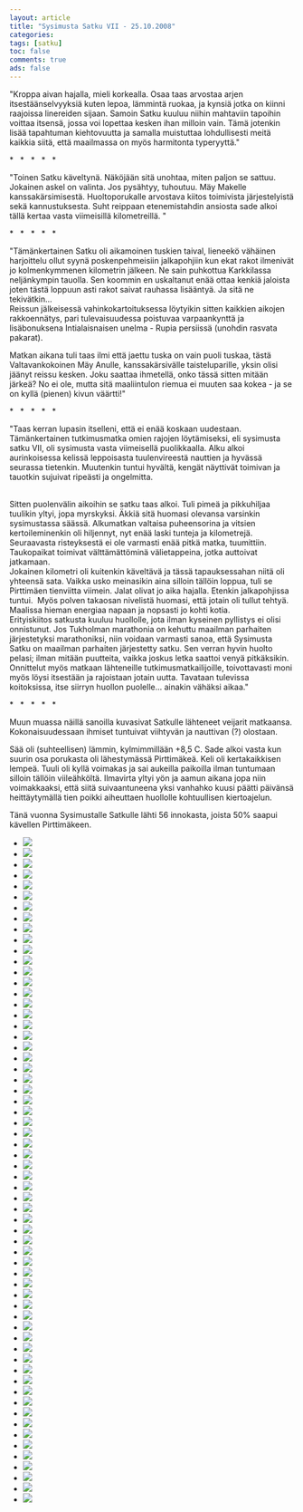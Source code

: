 ```yaml
---
layout: article 
title: "Sysimusta Satku VII - 25.10.2008" 
categories: 
tags: [satku]
toc: false 
comments: true 
ads: false 
---
```


"Kroppa aivan hajalla, mieli korkealla. Osaa taas arvostaa arjen
itsestäänselvyyksiä kuten lepoa, lämmintä ruokaa, ja kynsiä jotka on
kiinni raajoissa linereiden sijaan. Samoin Satku kuuluu niihin mahtaviin
tapoihin voittaa itsensä, jossa voi lopettaa kesken ihan milloin vain.
Tämä jotenkin lisää tapahtuman kiehtovuutta ja samalla muistuttaa
lohdullisesti meitä kaikkia siitä, että maailmassa on myös harmitonta
typeryyttä."

\*   \*   \*   \*   \*

"Toinen Satku käveltynä. Näköjään sitä unohtaa, miten paljon se sattuu.
Jokainen askel on valinta. Jos pysähtyy, tuhoutuu. Mäy Makelle
kanssakärsimisestä. Huoltoporukalle arvostava kiitos toimivista
järjestelyistä sekä kannustuksesta. Suht reippaan etenemistahdin
ansiosta sade alkoi tällä kertaa vasta viimeisillä kilometreillä. "

\*   \*   \*   \*   \*

"Tämänkertainen Satku oli aikamoinen tuskien taival, lieneekö vähäinen
harjoittelu ollut syynä poskenpehmeisiin jalkapohjiin kun ekat rakot
ilmenivät jo kolmenkymmenen kilometrin jälkeen. Ne sain puhkottua
Karkkilassa neljänkympin tauolla. Sen koommin en uskaltanut enää ottaa
kenkiä jaloista joten tästä loppuun asti rakot saivat rauhassa
lisääntyä. Ja sitä ne tekivätkin...\
Reissun jälkeisessä vahinkokartoituksessa löytyikin sitten kaikkien
aikojen rakkoennätys, pari tulevaisuudessa poistuvaa varpaankynttä ja
lisäbonuksena Intialaisnaisen unelma - Rupia persiissä (unohdin rasvata
pakarat).

Matkan aikana tuli taas ilmi että jaettu tuska on vain puoli tuskaa,
tästä Valtavankokoinen Mäy Anulle, kanssakärsivälle taisteluparille,
yksin olisi jäänyt reissu kesken. Joku saattaa ihmetellä, onko tässä
sitten mitään järkeä? No ei ole, mutta sitä maaliintulon riemua ei
muuten saa kokea - ja se on kyllä (pienen) kivun väärtti!"

\*   \*   \*   \*   \*

"Taas kerran lupasin itselleni, että ei enää koskaan uudestaan.
Tämänkertainen tutkimusmatka omien rajojen löytämiseksi, eli sysimusta
satku VII, oli sysimusta vasta viimeisellä puolikkaalla. Alku alkoi
aurinkoisessa kelissä leppoisasta tuulenvireestä nauttien ja hyvässä
seurassa tietenkin. Muutenkin tuntui hyvältä, kengät näyttivät toimivan
ja tauotkin sujuivat ripeästi ja ongelmitta.

\
Sitten puolenvälin aikoihin se satku taas alkoi. Tuli pimeä ja
pikkuhiljaa tuulikin yltyi, jopa myrskyksi. Äkkiä sitä huomasi olevansa
varsinkin sysimustassa säässä. Alkumatkan valtaisa puheensorina ja
vitsien kertoileminenkin oli hiljennyt, nyt enää laski tunteja ja
kilometrejä. Seuraavasta risteyksestä ei ole varmasti enää pitkä matka,
tuumittiin. Taukopaikat toimivat välttämättöminä välietappeina, jotka
auttoivat jatkamaan.\
Jokainen kilometri oli kuitenkin käveltävä ja tässä tapauksessahan niitä
oli yhteensä sata. Vaikka usko meinasikin aina silloin tällöin loppua,
tuli se Pirttimäen tienviitta viimein. Jalat olivat jo aika hajalla.
Etenkin jalkapohjissa tuntui.  Myös polven takaosan nivelistä huomasi,
että jotain oli tullut tehtyä. Maalissa hieman energiaa napaan ja
nopsasti jo kohti kotia.\
Erityiskiitos satkusta kuuluu huollolle, jota ilman kyseinen pyllistys
ei olisi onnistunut. Jos Tukholman marathonia on kehuttu maailman
parhaiten järjestetyksi marathoniksi, niin voidaan varmasti sanoa, että
Sysimusta Satku on maailman parhaiten järjestetty satku. Sen verran
hyvin huolto pelasi; ilman mitään puutteita, vaikka joskus letka saattoi
venyä pitkäksikin. Onnittelut myös matkaan lähteneille
tutkimusmatkailijoille, toivottavasti moni myös löysi itsestään ja
rajoistaan jotain uutta. Tavataan tulevissa koitoksissa, itse siirryn
huollon puolelle... ainakin vähäksi aikaa."

\*   \*   \*   \*   \*

Muun muassa näillä sanoilla kuvasivat Satkulle lähteneet veijarit
matkaansa. Kokonaisuudessaan ihmiset tuntuivat viihtyvän ja nauttivan
(?) olostaan.

Sää oli (suhteellisen) lämmin, kylmimmillään +8,5 C. Sade alkoi vasta
kun suurin osa porukasta oli lähestymässä Pirttimäkeä. Keli oli
kertakaikkisen lempeä. Tuuli oli kyllä voimakas ja sai aukeilla
paikoilla ilman tuntumaan silloin tällöin viileähköltä. Ilmavirta yltyi
yön ja aamun aikana jopa niin voimakkaaksi, että siitä suivaantuneena
yksi vanhahko kuusi päätti päivänsä heittäytymällä tien poikki
aiheuttaen huollolle kohtuullisen kiertoajelun. 

Tänä vuonna Sysimustalle Satkulle lähti 56 innokasta, joista 50% saapui
kävellen Pirttimäkeen.

<div class="th-grid image-gallery" markdown="1">

-   [![](/images/sysimusta-satku-7/Thumbnails/Satku%20VII%20001.jpg)](/images/sysimusta-satku-7/Satku%20VII%20001.jpg)
-   [![](/images/sysimusta-satku-7/Thumbnails/Satku%20VII%20003.jpg)](/images/sysimusta-satku-7/Satku%20VII%20003.jpg)
-   [![](/images/sysimusta-satku-7/Thumbnails/Satku%20VII%20005.jpg)](/images/sysimusta-satku-7/Satku%20VII%20005.jpg)
-   [![](/images/sysimusta-satku-7/Thumbnails/Satku%20VII%20014.jpg)](/images/sysimusta-satku-7/Satku%20VII%20014.jpg)
-   [![](/images/sysimusta-satku-7/Thumbnails/Satku%20VII%20022.jpg)](/images/sysimusta-satku-7/Satku%20VII%20022.jpg)
-   [![](/images/sysimusta-satku-7/Thumbnails/Satku%20VII%20025.jpg)](/images/sysimusta-satku-7/Satku%20VII%20025.jpg)
-   [![](/images/sysimusta-satku-7/Thumbnails/Satku%20VII%20026.jpg)](/images/sysimusta-satku-7/Satku%20VII%20026.jpg)
-   [![](/images/sysimusta-satku-7/Thumbnails/Satku%20VII%20032.jpg)](/images/sysimusta-satku-7/Satku%20VII%20032.jpg)
-   [![](/images/sysimusta-satku-7/Thumbnails/Satku%20VII%20041.jpg)](/images/sysimusta-satku-7/Satku%20VII%20041.jpg)
-   [![](/images/sysimusta-satku-7/Thumbnails/Satku%20VII%20045.jpg)](/images/sysimusta-satku-7/Satku%20VII%20045.jpg)
-   [![](/images/sysimusta-satku-7/Thumbnails/Satku%20VII%20052.jpg)](/images/sysimusta-satku-7/Satku%20VII%20052.jpg)
-   [![](/images/sysimusta-satku-7/Thumbnails/Satku%20VII%20055.jpg)](/images/sysimusta-satku-7/Satku%20VII%20055.jpg)
-   [![](/images/sysimusta-satku-7/Thumbnails/Satku%20VII%20058.jpg)](/images/sysimusta-satku-7/Satku%20VII%20058.jpg)
-   [![](/images/sysimusta-satku-7/Thumbnails/Satku%20VII%20060.jpg)](/images/sysimusta-satku-7/Satku%20VII%20060.jpg)
-   [![](/images/sysimusta-satku-7/Thumbnails/Satku%20VII%20064.jpg)](/images/sysimusta-satku-7/Satku%20VII%20064.jpg)
-   [![](/images/sysimusta-satku-7/Thumbnails/Satku%20VII%20070.jpg)](/images/sysimusta-satku-7/Satku%20VII%20070.jpg)
-   [![](/images/sysimusta-satku-7/Thumbnails/Satku%20VII%20075.jpg)](/images/sysimusta-satku-7/Satku%20VII%20075.jpg)
-   [![](/images/sysimusta-satku-7/Thumbnails/Satku%20VII%20076.jpg)](/images/sysimusta-satku-7/Satku%20VII%20076.jpg)
-   [![](/images/sysimusta-satku-7/Thumbnails/Satku%20VII%20078.jpg)](/images/sysimusta-satku-7/Satku%20VII%20078.jpg)
-   [![](/images/sysimusta-satku-7/Thumbnails/Satku%20VII%20080.jpg)](/images/sysimusta-satku-7/Satku%20VII%20080.jpg)
-   [![](/images/sysimusta-satku-7/Thumbnails/Satku%20VII%20082.jpg)](/images/sysimusta-satku-7/Satku%20VII%20082.jpg)
-   [![](/images/sysimusta-satku-7/Thumbnails/Satku%20VII%20083.jpg)](/images/sysimusta-satku-7/Satku%20VII%20083.jpg)
-   [![](/images/sysimusta-satku-7/Thumbnails/Satku%20VII%20089.jpg)](/images/sysimusta-satku-7/Satku%20VII%20089.jpg)
-   [![](/images/sysimusta-satku-7/Thumbnails/Satku%20VII%20090.jpg)](/images/sysimusta-satku-7/Satku%20VII%20090.jpg)
-   [![](/images/sysimusta-satku-7/Thumbnails/Satku%20VII%20094.jpg)](/images/sysimusta-satku-7/Satku%20VII%20094.jpg)
-   [![](/images/sysimusta-satku-7/Thumbnails/Satku%20VII%20095.jpg)](/images/sysimusta-satku-7/Satku%20VII%20095.jpg)
-   [![](/images/sysimusta-satku-7/Thumbnails/Satku%20VII%20104.jpg)](/images/sysimusta-satku-7/Satku%20VII%20104.jpg)
-   [![](/images/sysimusta-satku-7/Thumbnails/Satku%20VII%20105.jpg)](/images/sysimusta-satku-7/Satku%20VII%20105.jpg)
-   [![](/images/sysimusta-satku-7/Thumbnails/Satku%20VII%20109.jpg)](/images/sysimusta-satku-7/Satku%20VII%20109.jpg)
-   [![](/images/sysimusta-satku-7/Thumbnails/Satku%20VII%20116.jpg)](/images/sysimusta-satku-7/Satku%20VII%20116.jpg)
-   [![](/images/sysimusta-satku-7/Thumbnails/Satku%20VII%20120.jpg)](/images/sysimusta-satku-7/Satku%20VII%20120.jpg)
-   [![](/images/sysimusta-satku-7/Thumbnails/Satku%20VII%20123.jpg)](/images/sysimusta-satku-7/Satku%20VII%20123.jpg)
-   [![](/images/sysimusta-satku-7/Thumbnails/Satku%20VII%20125.jpg)](/images/sysimusta-satku-7/Satku%20VII%20125.jpg)
-   [![](/images/sysimusta-satku-7/Thumbnails/Satku%20VII%20127.jpg)](/images/sysimusta-satku-7/Satku%20VII%20127.jpg)
-   [![](/images/sysimusta-satku-7/Thumbnails/Satku%20VII%20129.jpg)](/images/sysimusta-satku-7/Satku%20VII%20129.jpg)
-   [![](/images/sysimusta-satku-7/Thumbnails/Satku%20VII%20134.jpg)](/images/sysimusta-satku-7/Satku%20VII%20134.jpg)
-   [![](/images/sysimusta-satku-7/Thumbnails/Satku%20VII%20138.jpg)](/images/sysimusta-satku-7/Satku%20VII%20138.jpg)
-   [![](/images/sysimusta-satku-7/Thumbnails/Satku%20VII%20139.jpg)](/images/sysimusta-satku-7/Satku%20VII%20139.jpg)
-   [![](/images/sysimusta-satku-7/Thumbnails/Satku%20VII%20141.jpg)](/images/sysimusta-satku-7/Satku%20VII%20141.jpg)
-   [![](/images/sysimusta-satku-7/Thumbnails/Satku%20VII%20142.jpg)](/images/sysimusta-satku-7/Satku%20VII%20142.jpg)
-   [![](/images/sysimusta-satku-7/Thumbnails/Satku%20VII%20145.jpg)](/images/sysimusta-satku-7/Satku%20VII%20145.jpg)
-   [![](/images/sysimusta-satku-7/Thumbnails/Satku%20VII%20154.jpg)](/images/sysimusta-satku-7/Satku%20VII%20154.jpg)
-   [![](/images/sysimusta-satku-7/Thumbnails/Satku%20VII%20157.jpg)](/images/sysimusta-satku-7/Satku%20VII%20157.jpg)
-   [![](/images/sysimusta-satku-7/Thumbnails/Satku%20VII%20158.jpg)](/images/sysimusta-satku-7/Satku%20VII%20158.jpg)
-   [![](/images/sysimusta-satku-7/Thumbnails/Satku%20VII%20159.jpg)](/images/sysimusta-satku-7/Satku%20VII%20159.jpg)
-   [![](/images/sysimusta-satku-7/Thumbnails/Satku%20VII%20160.jpg)](/images/sysimusta-satku-7/Satku%20VII%20160.jpg)
-   [![](/images/sysimusta-satku-7/Thumbnails/Satku%20VII%20163.jpg)](/images/sysimusta-satku-7/Satku%20VII%20163.jpg)
-   [![](/images/sysimusta-satku-7/Thumbnails/Satku%20VII%20167.jpg)](/images/sysimusta-satku-7/Satku%20VII%20167.jpg)
-   [![](/images/sysimusta-satku-7/Thumbnails/Satku%20VII%20172.jpg)](/images/sysimusta-satku-7/Satku%20VII%20172.jpg)
-   [![](/images/sysimusta-satku-7/Thumbnails/Satku%20VII%20173.jpg)](/images/sysimusta-satku-7/Satku%20VII%20173.jpg)
-   [![](/images/sysimusta-satku-7/Thumbnails/Satku%20VII%20178.jpg)](/images/sysimusta-satku-7/Satku%20VII%20178.jpg)
-   [![](/images/sysimusta-satku-7/Thumbnails/Satku%20VII%20179.jpg)](/images/sysimusta-satku-7/Satku%20VII%20179.jpg)
-   [![](/images/sysimusta-satku-7/Thumbnails/Satku%20VII%20183.jpg)](/images/sysimusta-satku-7/Satku%20VII%20183.jpg)
-   [![](/images/sysimusta-satku-7/Thumbnails/Satku%20VII%20185.jpg)](/images/sysimusta-satku-7/Satku%20VII%20185.jpg)
-   [![](/images/sysimusta-satku-7/Thumbnails/Satku%20VII%20187.jpg)](/images/sysimusta-satku-7/Satku%20VII%20187.jpg)
-   [![](/images/sysimusta-satku-7/Thumbnails/Satku%20VII%20190.jpg)](/images/sysimusta-satku-7/Satku%20VII%20190.jpg)
-   [![](/images/sysimusta-satku-7/Thumbnails/Satku%20VII%20195.jpg)](/images/sysimusta-satku-7/Satku%20VII%20195.jpg)
-   [![](/images/sysimusta-satku-7/Thumbnails/Satku%20VII%20199.jpg)](/images/sysimusta-satku-7/Satku%20VII%20199.jpg)
-   [![](/images/sysimusta-satku-7/Thumbnails/Satku%20VII%20201.jpg)](/images/sysimusta-satku-7/Satku%20VII%20201.jpg)
-   [![](/images/sysimusta-satku-7/Thumbnails/Satku%20VII%20206.jpg)](/images/sysimusta-satku-7/Satku%20VII%20206.jpg)
-   [![](/images/sysimusta-satku-7/Thumbnails/Satku%20VII%20210.jpg)](/images/sysimusta-satku-7/Satku%20VII%20210.jpg)
-   [![](/images/sysimusta-satku-7/Thumbnails/Satku%20VII%20213.jpg)](/images/sysimusta-satku-7/Satku%20VII%20213.jpg)

</div>
